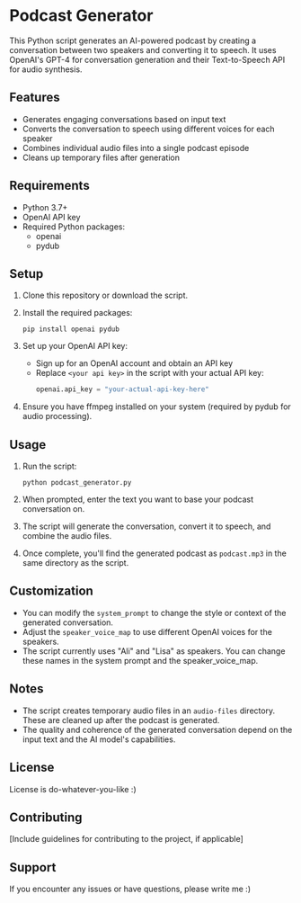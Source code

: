# Podcast Generator

This Python script generates an AI-powered podcast by creating a conversation between two speakers and converting it to speech. It uses OpenAI's GPT-4 for conversation generation and their Text-to-Speech API for audio synthesis.

## Features

- Generates engaging conversations based on input text
- Converts the conversation to speech using different voices for each speaker
- Combines individual audio files into a single podcast episode
- Cleans up temporary files after generation

## Requirements

- Python 3.7+
- OpenAI API key
- Required Python packages:
  - openai
  - pydub

## Setup

1. Clone this repository or download the script.

2. Install the required packages:
   ```
   pip install openai pydub
   ```

3. Set up your OpenAI API key:
   - Sign up for an OpenAI account and obtain an API key
   - Replace `<your api key>` in the script with your actual API key:
     ```python
     openai.api_key = "your-actual-api-key-here"
     ```

4. Ensure you have ffmpeg installed on your system (required by pydub for audio processing).

## Usage

1. Run the script:
   ```
   python podcast_generator.py
   ```

2. When prompted, enter the text you want to base your podcast conversation on.

3. The script will generate the conversation, convert it to speech, and combine the audio files.

4. Once complete, you'll find the generated podcast as `podcast.mp3` in the same directory as the script.

## Customization

- You can modify the `system_prompt` to change the style or context of the generated conversation.
- Adjust the `speaker_voice_map` to use different OpenAI voices for the speakers.
- The script currently uses "Ali" and "Lisa" as speakers. You can change these names in the system prompt and the speaker_voice_map.

## Notes

- The script creates temporary audio files in an `audio-files` directory. These are cleaned up after the podcast is generated.
- The quality and coherence of the generated conversation depend on the input text and the AI model's capabilities.

## License

License is do-whatever-you-like :)

## Contributing

[Include guidelines for contributing to the project, if applicable]

## Support

If you encounter any issues or have questions, please write me :)